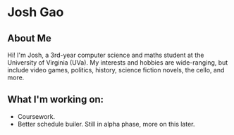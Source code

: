 # Josh Gao

## About Me
Hi! I'm Josh, a 3rd-year computer science and maths student at the University of Virginia (UVa). My interests and hobbies are wide-ranging, but include video games, politics, history, science fiction novels, the cello, and more. 

## What I'm working on:
- Coursework. 
- Better schedule builer. Still in alpha phase, more on this later.
